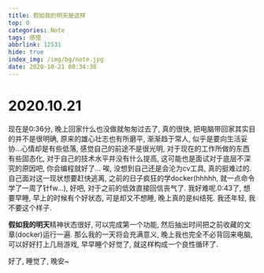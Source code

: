 ```yaml
---
title: 假如我的明天是这样
top: 0
categories: Note
tags: 感悟
abbrlink: 12531
hide: true
index_img: /img/bg/note.jpg
date: 2020-10-21 00:34:38
---
```


# 2020.10.21

现在是0:36分, 晚上回家什么也没做就匆匆过去了, 真的很快, 把电脑带回家其实目的并不是很明确, 原来的雄心壮志也有所磨平, 渐渐趋于常人, 似乎是要向生活妥协...心情却是有些低落, 感觉自己的前途不是很光明, 对于现在的工作所做的东西有些固态化, 对于自己的技术水平并没有什么提高, 这可能也是面试对于底层不深究的原因吧, 你会编程就好了... 唉, 没想到自己还是会沦为cv工具, 真的挺难过的. 自己面对这一现状想要赶快逃离, 之前的日子疯狂的学docker(hhhhh, 就一点命令学了一周了针fw...), 好吧, 对于之前的低效直接回信丧气了. 我好难呢.0:43了, 想要早睡, 早上的时候有个好状态, 可是却又不想睡, 晚上真的是纠结死. 我还年轻, 我不要这个样子.

**假如我的明天**精神状态很好, 可以完成第一个功能, 然后抽出时间把之前收藏的文章(docker)运行一遍. 那么我的一天将会充满意义, 晚上我也完全不必背回来电脑, 可以好好打上几局游戏, 早早睡个好觉了, 就这样构成一个良性循环了.

好了, 睡觉了, 晚安~

